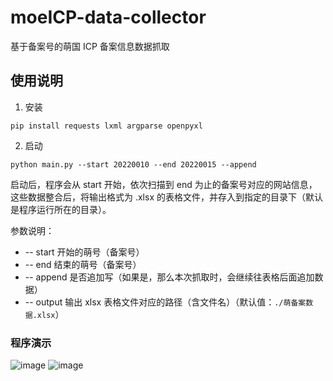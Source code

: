 # moeICP-data-collector
基于备案号的萌国 ICP 备案信息数据抓取

## 使用说明

1. 安装

```pip install requests lxml argparse openpyxl ```

2. 启动

```python main.py --start 20220010 --end 20220015 --append```

启动后，程序会从 start 开始，依次扫描到 end 为止的备案号对应的网站信息，这些数据整合后，将输出格式为 .xlsx 的表格文件，并存入到指定的目录下（默认是程序运行所在的目录）。

参数说明：
- -- start 开始的萌号（备案号）
- -- end 结束的萌号（备案号）
- -- append 是否追加写（如果是，那么本次抓取时，会继续往表格后面追加数据）
- -- output 输出 xlsx 表格文件对应的路径（含文件名）（默认值：```./萌备案数据.xlsx```）
  
### 程序演示
![image](https://github.com/BroKnArws/moeICP-data-collector/assets/55613725/31d19c17-aac5-44ca-8f89-52ab98317394)
![image](https://github.com/BroKnArws/moeICP-data-collector/assets/55613725/8420c69b-e9cc-4731-8dfd-7bfb9a1e3e86)

  
